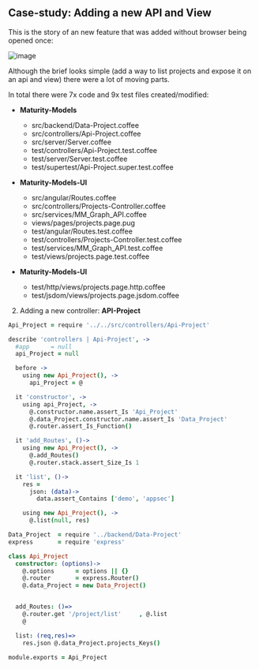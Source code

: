 ## Case-study: Adding a new API and View

This is the story of an new feature that was added without browser being opened once:

![image](https://cloud.githubusercontent.com/assets/656739/16160013/bd0f5f54-34bd-11e6-8012-5b90b8f41fda.png)

Although the brief looks simple (add a way to list projects and expose it on an api and view) there were a lot of moving parts.

In total there were 7x code and 9x test files created/modified:

- **Maturity-Models**
  - src/backend/Data-Project.coffee
  - src/controllers/Api-Project.coffee
  - src/server/Server.coffee  
  - test/controllers/Api-Project.test.coffee
  - test/server/Server.test.coffee
  - test/supertest/Api-Project.super.test.coffee

- **Maturity-Models-UI**

  - src/angular/Routes.coffee
  - src/controllers/Projects-Controller.coffee
  - src/services/MM_Graph_API.coffee
  - views/pages/projects.page.pug
  - test/angular/Routes.test.coffee
  - test/controllers/Projects-Controller.test.coffee
  - test/services/MM_Graph_API.test.coffee
  - test/views/projects.page.test.coffee  

- **Maturity-Models-UI**  

  - test/http/views/projects.page.http.coffee
  - test/jsdom/views/projects.page.jsdom.coffee  







2) Adding a new controller: **API-Project**

```coffee
Api_Project = require '../../src/controllers/Api-Project'

describe 'controllers | Api-Project', ->
  #app      = null
  api_Project = null

  before ->
    using new Api_Project(), ->
      api_Project = @

  it 'constructor', ->
    using api_Project, ->
      @.constructor.name.assert_Is 'Api_Project'      
      @.data_Project.constructor.name.assert_Is 'Data_Project'
      @.router.assert_Is_Function()

  it 'add_Routes', ()->
    using new Api_Project(), ->
      @.add_Routes()
      @.router.stack.assert_Size_Is 1

  it 'list', ()->
    res =
      json: (data)->
        data.assert_Contains ['demo', 'appsec']

    using new Api_Project(), ->
      @.list(null, res)
```

```coffee
Data_Project  = require '../backend/Data-Project'
express       = require 'express'

class Api_Project
  constructor: (options)->
    @.options      = options || {}
    @.router       = express.Router()
    @.data_Project = new Data_Project()


  add_Routes: ()=>
    @.router.get '/project/list'     , @.list
    @

  list: (req,res)=>
    res.json @.data_Project.projects_Keys()

module.exports = Api_Project
```
